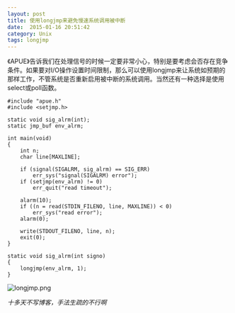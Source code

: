 ```yaml
---
layout: post
title: 使用longjmp来避免慢速系统调用被中断
date:  2015-01-16 20:51:42   
category: Unix
tags: longjmp
---
```


《APUE》告诉我们在处理信号的时候一定要非常小心，特别是要考虑会否存在竞争条件。如果要对I/O操作设置时间限制，那么可以使用longjmp来让系统如预期的那样工作，不管系统是否重新启用被中断的系统调用。当然还有一种选择是使用select或poll函数。

	#include "apue.h"
	#include <setjmp.h>

	static void sig_alrm(int);
	static jmp_buf env_alrm;

	int main(void)
	{
		int n;
		char line[MAXLINE];

		if (signal(SIGALRM, sig_alrm) == SIG_ERR)
			err_sys("signal(SIGALRM) error");
		if (setjmp(env_alrm) != 0)
			err_quit("read timeout");

		alarm(10);
		if ((n = read(STDIN_FILENO, line, MAXLINE)) < 0)
			err_sys("read error");
		alarm(0);

		write(STDOUT_FILENO, line, n);
		exit(0);
	}

	static void sig_alrm(int signo)
	{
		longjmp(env_alrm, 1);
	}


![longjmp.png](http://shamospace.qiniudn.com/longjmp.png)

*十多天不写博客，手法生疏的不行啊*


